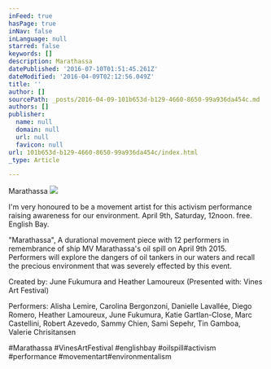 ```yaml
---
inFeed: true
hasPage: true
inNav: false
inLanguage: null
starred: false
keywords: []
description: Marathassa
datePublished: '2016-07-10T01:51:45.261Z'
dateModified: '2016-04-09T02:12:56.049Z'
title: ''
author: []
sourcePath: _posts/2016-04-09-101b653d-b129-4660-8650-99a936da454c.md
authors: []
publisher:
  name: null
  domain: null
  url: null
  favicon: null
url: 101b653d-b129-4660-8650-99a936da454c/index.html
_type: Article

---
```

Marathassa
![](https://the-grid-user-content.s3-us-west-2.amazonaws.com/4f7c2b7d-3511-4f19-ae71-67e70a922052.jpg)

I'm very honoured to be a movement artist for this activism performance raising awareness for our environment. April 9th, Saturday, 12noon. free. English Bay.

"Marathassa", A durational movement piece with 12 performers in remembrance of ship MV Marathassa's oil spill on April 9th 2015\. Performers will explore the dangers of oil tankers in our waters and recall the precious environment that was severely effected by this event.

Created by: June Fukumura and Heather Lamoureux (Presented with: Vines Art Festival)

Performers: Alisha Lemire, Carolina Bergonzoni, Danielle Lavallée, Diego Romero, Heather Lamoureux, June Fukumura, Katie Gartlan-Close, Marc Castellini, Robert Azevedo, Sammy Chien, Sami Sepehr, Tin Gamboa, Valerie Chrisitansen

\#Marathassa \#VinesArtFestival \#englishbay \#oilspill\#activism \#performance \#movementart\#environmentalism